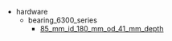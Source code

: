 * hardware
  * bearing_6300_series
    * [85_mm_id_180_mm_od_41_mm_depth](hardware/bearing_6300_series/85_mm_id_180_mm_od_41_mm_depth)
